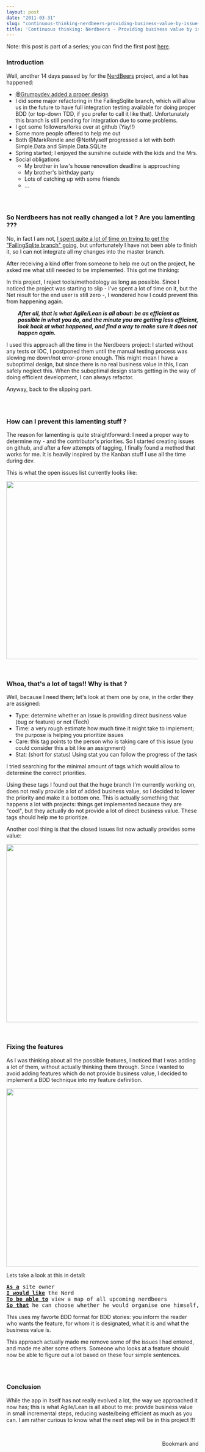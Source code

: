 ```yaml
---
layout: post
date: "2011-03-31"
slug: "continuous-thinking-nerdbeers-providing-business-value-by-issue-tracking"
title: 'Continuous thinking: Nerdbeers - Providing business value by issue tracking'
---
```


<p>Note: this post is part of a series; you can find the first post <a href="/posts/Continuous-thinking-just-ship-it-the-story-of-NerdBeers/">here</a>.</p>
<h3>Introduction</h3>
<p>Well, another 14 days passed by for the <a href="https://github.com/ToJans/NerdBeers" target="_blank">NerdBeers</a> project, and a lot has happened:</p>
<ul>
<li><a href="https://github.com/ToJans/NerdBeers/pull/6" target="_blank">@Grumpydev added a proper design</a></li>
<li>I did some major refactoring in the FailingSqlite branch, which will allow us in the future to have full integration testing available for doing proper BDD (or top-down TDD, if you prefer to call it like that). Unfortunately this branch is still pending for integration due to some problems.</li>
<li>I got some followers/forks over at github (Yay!!)</li>
<li>Some more people offered to help me out</li>
<li>Both @MarkRendle and @NotMyself progressed a lot with both Simple.Data and Simple.Data.SQLite</li>
<li>Spring started; I enjoyed the sunshine outside with the kids and the Mrs.</li>
<li>Social obligations            
<ul>
<li>My brother in law's house renovation deadline is approaching</li>
<li>My brother's birthday party</li>
<li>Lots of catching up with some friends</li>
<li>...</li>
</ul>
</li>
</ul>
<h3><br /></h3>
<h3>So Nerdbeers has not really changed a lot ? Are you lamenting ???</h3>
<p>No, in fact I am not, <a href="https://github.com/ToJans/NerdBeers/commits/FailingSqlite" target="_blank">I spent quite a lot of time on trying to get the "FailingSqlite branch" going</a>, but unfortunately I have not been able to finish it, so I can not integrate all my changes into the master branch.</p>
<p>After receiving a kind offer from someone to help me out on the project, he asked me what still needed to be implemented. This got me thinking:</p>
<p>In this project, I reject tools/methodology as long as possible. Since I noticed the project was starting to slip - I've spent a lot of time on it, but the Net result for the end user is still zero -, I wondered how I could prevent this from happening again.</p>
<p style="padding-left: 30px;"><strong><em>After all, that is what Agile/Lean is all about: be as efficient as possible in what you do, and the minute you are getting less efficient, look back at what happened, and find a way to make sure it does not happen again.</em></strong></p>
<p>I used this approach all the time in the Nerdbeers project: I started without any tests or IOC, I postponed them until the manual testing process was slowing me down/not error-prone enough. This might mean I have a suboptimal design, but since there is no real business value in this, I can safely neglect this. When the suboptimal design starts getting in the way of doing efficient development, I can always refactor.</p>
<p>Anyway, back to the slipping part.</p>
<h3><br /></h3>
<h3>How can I prevent this lamenting stuff ?</h3>
<p>The reason for lamenting is quite straightforward: I need a proper way to determine my - and the contributor's priorities. So I started creating issues on github, and after a few attempts of tagging, I finally found a method that works for me. It is heavily inspired by the Kanban stuff I use all the time during dev.</p>
<p>This is what the open issues list currently looks like:</p>
<p><img src="https://www.corebvba.be/blog/image.axd?picture=2011%2f3%2fOpenIssues.png" alt="" width="659" height="465" /></p>
<p>&nbsp;</p>
<h3>Whoa, that's a lot of tags!! Why is that ?</h3>
<p>Well, because I need them; let's look at them one by one, in the order they are assigned:</p>
<ul>
<li>Type: determine whether an issue is providing direct business value (bug or feature) or not (Tech)</li>
<li>Time: a very rough estimate how much time it might take to implement; the purpose is helping you prioritize issues</li>
<li>Care: this tag points to the person who is taking care of this issue (you could consider this a bit like an assignment)</li>
<li>Stat: (short for status) Using stat you can follow the progress of the task</li>
</ul>
<p>I tried searching for the minimal amount of tags which would allow to determine the correct priorities.</p>
<p>Using these tags I found out that the huge branch I'm currently working on, does not really provide a lot of added business value, so I decided to lower the priority and make it a bottom one. This is actually something that happens a lot with projects: things get implemented because they are "cool", but they actually do not provide a lot of direct business value. These tags should help me to prioritize.</p>
<p>Another cool thing is that the closed issues list now actually provides some value:</p>
<p><img src="https://www.corebvba.be/blog/image.axd?picture=2011%2f3%2fClosedIssues.png" alt="" width="659" height="465" /></p>
<p>&nbsp;</p>
<h3>Fixing the features</h3>
<p>As I was thinking about all the possible features, I noticed that I was adding a lot of them, without actually thinking them through. Since I wanted to avoid adding features which do not provide business value, I decided to implement a BDD technique into my feature definition.</p>
<p><img src="https://www.corebvba.be/blog/image.axd?picture=2011%2f3%2fIssueAddPinMap.png" alt="" width="659" height="465" /></p>
<p>Lets take a look at this in detail:</p>
<pre><span style="text-decoration: underline;"><strong>As a</strong></span> site owner
<span style="text-decoration: underline;"><strong>I would like</strong></span> the Nerd
<span style="text-decoration: underline;"><strong>To be able to</strong></span> view a map of all upcoming nerdbeers
<span style="text-decoration: underline;"><strong>So that</strong></span> he can choose whether he would organise one himself, or just join another one<br /></pre>
<p>This uses my favorte BDD format for BDD stories: you inform the reader who wants the feature, for whom it is designated, what it is and what the business value is.</p>
<p>This approach actually made me remove some of the issues I had entered, and made me alter some others. Someone who looks at a feature should now be able to figure out a lot based on these four simple sentences.</p>
<h3><br /></h3>
<h3>Conclusion</h3>
<p>While the app in itself has not really evolved a lot, the way we approached it now has; this is what Agile/Lean is all about to me: provide business value in small incremental steps, reducing waste/being efficient as much as you can. I am rather curious to know what the next step will be in this project !!!</p>
<p>&nbsp;</p><div style="text-align:right"><a class="addthis_button" href="https://www.addthis.com/bookmark.php?v=250&amp;pub=xa-4aec37702e3161d4"><img src="https://s7.addthis.com/static/btn/v2/lg-share-en.gif" width="125" height="16" alt="Bookmark and Share" style="border:0"/></a><script type="text/javascript" src="https://s7.addthis.com/js/250/addthis_widget.js#pub=xa-4aec37702e3161d4"></script></div>
